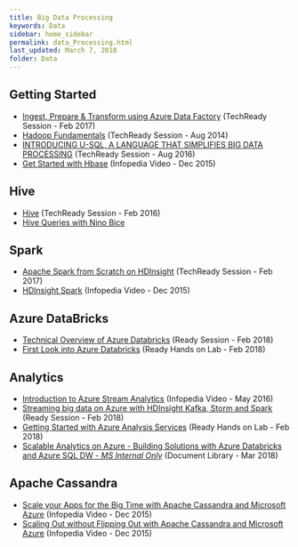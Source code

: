 ```yaml
---
title: Big Data Processing
keywords: Data
sidebar: home_sidebar
permalink: data_Processing.html
last_updated: March 7, 2018
folder: Data
---
```


## Getting Started

- [Ingest, Prepare & Transform using Azure Data Factory](https://techreadytv.com/TR24/session?sCode=BA303) (TechReady Session - Feb 2017)
- [Hadoop Fundamentals](https://techreadytv.com/TR19/session?sCode=DP202) (TechReady Session - Aug 2014)
- [INTRODUCING U-SQL, A LANGUAGE THAT SIMPLIFIES BIG DATA PROCESSING](https://techreadytv.com/TR23/session?sCode=BA322) (TechReady Session - Aug 2016)
- [Get Started with Hbase](https://microsoft.sharepoint.com/sites/academy/media/AEVD-3-101606) (Infopedia Video - Dec 2015)

## Hive

- [Hive](https://techreadytv.com/TR22/session?sCode=BA308) (TechReady Session - Feb 2016)
- [Hive Queries with Nino Bice](https://microsoft.sharepoint.com/sites/infopedia/media/details/AEVD-3-106229)

## Spark

- [Apache Spark from Scratch on HDInsight](https://techreadytv.com/TR24/session?sCode=BACT310) (TechReady Session - Feb 2017)
- [HDInsight Spark](https://microsoft.sharepoint.com/sites/academy/media/AEVD-3-101607) (Infopedia Video - Dec 2015)

## Azure DataBricks

- [Technical Overview of Azure Databricks](https://content.microsoftready.com/FY18Q3/session/DAI-AAAI315) (Ready Session - Feb 2018)
- [First Look into Azure Databricks](https://labondemand.com/AuthenticatedLaunch/38100?providerId=1) (Ready Hands on Lab - Feb 2018)

## Analytics

- [Introduction to Azure Stream Analytics](https://microsoft.sharepoint.com/sites/infopedia/media/details/AEVD-3-106230) (Infopedia Video - May 2016)
- [Streaming big data on Azure with HDInsight Kafka, Storm and Spark](https://content.microsoftready.com/FY18Q3/session/DAI-AAAI301) (Ready Session - Feb 2018)
- [Getting Started with Azure Analysis Services](https://labondemand.com/AuthenticatedLaunch/37996?providerId=1) (Ready Hands on Lab - Feb 2018)
- [Scalable Analytics on Azure - Building Solutions with Azure Databricks and Azure SQL DW - *MS Internal Only*](http://aka.ms/analyticstraining) (Document Library - Mar 2018)

## Apache Cassandra

- [Scale your Apps for the Big Time with Apache Cassandra and Microsoft Azure](https://microsoft.sharepoint.com/sites/academy/media/AEVD-3-101616) (Infopedia Video - Dec 2015)
- [Scaling Out without Flipping Out with Apache Cassandra and Microsoft Azure](https://microsoft.sharepoint.com/sites/academy/media/AEVD-3-101617) (Infopedia Video - Dec 2015)
